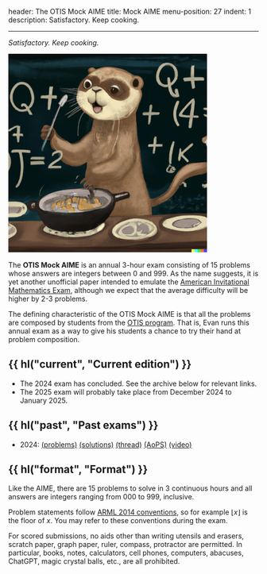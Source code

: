 header: The OTIS Mock AIME
title: Mock AIME
menu-position: 27
indent: 1
description: Satisfactory. Keep cooking.

---

_Satisfactory. Keep cooking._

<img src="static/otter-cooking.png"
  alt="An otter in front of a blackboard cooking a dish."
  width="400" />

The **OTIS Mock AIME** is an annual 3-hour exam consisting of 15 problems
whose answers are integers between $0$ and $999$.
As the name suggests, it is yet another unofficial paper intended to emulate the
[American Invitational Mathematics Exam][aime],
although we expect that the average difficulty will be higher by 2-3 problems.

The defining characteristic of the OTIS Mock AIME is that all the problems
are composed by students from the [OTIS program](otis.html).
That is, Evan runs this annual exam as a way to give his students
a chance to try their hand at problem composition.

## {{ hl("current", "Current edition") }}

<!--

- You can download the [2024 problems now](/exams/OTIS-Mock-AIME-2024.pdf).

- The problems file will provide a link to submit answers.
  No registration or pre-commitment is required.

- There's a [forum thread on AoPS](https://aops.com/community/p29466910)
  for discussion of the problems and so on.

- If you'd like to submit for statistics/bragging, the deadline is
  **Monday, January 15, 2024 at 11:59pm Pacific time**.
  Please avoid public spoilers for the problems before that date.

- Solutions and statistics will be posted no later than January 20, 2024.
  If you've already submitted (or won't submit for scoring)
  and would like hints or solutions on problems before then, though,
  feel free to email Evan for a nudge.

- For the 2024 exam, Evan will stream a review session
  (presenting the solutions to all the problems)
  on [twitch.tv/vEnhance](https://twitch.tv/vEnhance)
  starting at 8pm Eastern time on Friday, January 19, 2024.
  The video recording will be on YouTube later.

Anyone will be able to download the exam and attempt the problems,
and submit their answers for scoring.
We may recognize high scores for bragging rights but don't otherwise offer prizes.

-->

- The 2024 exam has concluded. See the archive below for relevant links.
- The 2025 exam will probably take place from December 2024 to January 2025.

## {{ hl("past", "Past exams") }}

- 2024:
  [(problems)](/exams/OTIS-Mock-AIME-2024.pdf)
  [(solutions)](/exams/sols-OTIS-Mock-AIME-2024.pdf)
  [(thread)](https://aops.com/community/p29466910)
  [(AoPS)](https://aops.com/community/c3727730)
  [(video)](https://youtu.be/eO13kdQ153o)

## {{ hl("format", "Format") }}

Like the AIME, there are 15 problems to solve in 3 continuous hours
and all answers are integers ranging from 000 to 999, inclusive.

Problem statements follow [ARML 2014 conventions][arml],
so for example $\left\lfloor x \right\rfloor$ is the floor of $x$.
You may refer to these conventions during the exam.

For scored submissions, no aids other than writing utensils and erasers,
scratch paper, graph paper, ruler, compass, protractor are permitted.
In particular, books, notes, calculators, cell phones, computers, abacuses,
ChatGPT, magic crystal balls, etc., are all prohibited.

[aime]: https://en.wikipedia.org/wiki/American_Invitational_Mathematics_Examination
[arml]: /static/ARML_Conventions_2014.pdf
